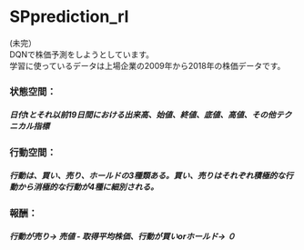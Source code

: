 # SPprediction_rl
(未完）  
DQNで株価予測をしようとしています。  
学習に使っているデータは上場企業の2009年から2018年の株価データです。  
### 状態空間：  
##### 日付tとそれ以前19日間における出来高、始値、終値、底値、高値、その他テクニカル指標  
### 行動空間：  
##### 行動は、買い、売り、ホールドの3種類ある。買い、売りはそれぞれ積極的な行動から消極的な行動が4種に細別される。  
### 報酬：  
##### 行動が売り→ 売値 - 取得平均株価、行動が買いorホールド→ ０  
